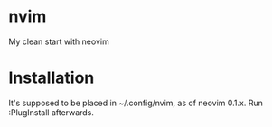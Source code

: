 # nvim
My clean start with neovim

# Installation

It's supposed to be placed in ~/.config/nvim, as of neovim 0.1.x. Run :PlugInstall afterwards.
